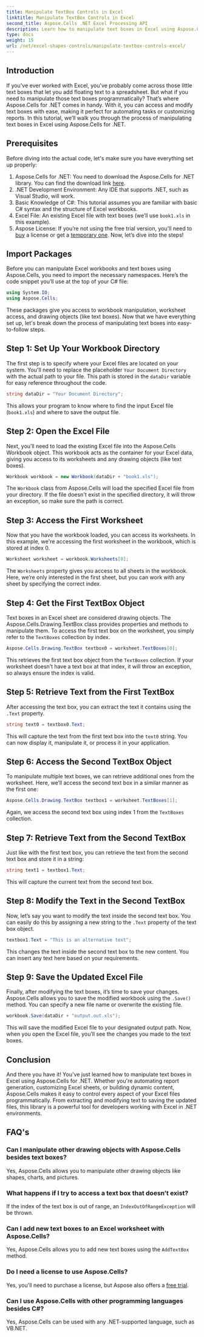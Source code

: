 ```yaml
---
title: Manipulate TextBox Controls in Excel
linktitle: Manipulate TextBox Controls in Excel
second_title: Aspose.Cells .NET Excel Processing API
description: Learn how to manipulate text boxes in Excel using Aspose.Cells for .NET with this easy-to-follow, step-by-step tutorial.
type: docs
weight: 15
url: /net/excel-shapes-controls/manipulate-textbox-controls-excel/
---
```

## Introduction
If you've ever worked with Excel, you've probably come across those little text boxes that let you add floating text to a spreadsheet. But what if you need to manipulate those text boxes programmatically? That’s where Aspose.Cells for .NET comes in handy. With it, you can access and modify text boxes with ease, making it perfect for automating tasks or customizing reports. In this tutorial, we’ll walk you through the process of manipulating text boxes in Excel using Aspose.Cells for .NET.
## Prerequisites
Before diving into the actual code, let's make sure you have everything set up properly:
1. Aspose.Cells for .NET: You need to download the Aspose.Cells for .NET library. You can find the download link [here](https://releases.aspose.com/cells/net/).
2. .NET Development Environment: Any IDE that supports .NET, such as Visual Studio, will work.
3. Basic Knowledge of C#: This tutorial assumes you are familiar with basic C# syntax and the structure of Excel workbooks.
4. Excel File: An existing Excel file with text boxes (we’ll use `book1.xls` in this example).
5. Aspose License: If you’re not using the free trial version, you'll need to [buy](https://purchase.aspose.com/buy) a license or get a [temporary one](https://purchase.aspose.com/temporary-license/).
Now, let’s dive into the steps!
## Import Packages
Before you can manipulate Excel workbooks and text boxes using Aspose.Cells, you need to import the necessary namespaces. Here’s the code snippet you’ll use at the top of your C# file:
```csharp
using System.IO;
using Aspose.Cells;
```
These packages give you access to workbook manipulation, worksheet access, and drawing objects (like text boxes).
Now that we have everything set up, let's break down the process of manipulating text boxes into easy-to-follow steps.
## Step 1: Set Up Your Workbook Directory
The first step is to specify where your Excel files are located on your system. You'll need to replace the placeholder `Your Document Directory` with the actual path to your file. This path is stored in the `dataDir` variable for easy reference throughout the code.
```csharp
string dataDir = "Your Document Directory";
```
This allows your program to know where to find the input Excel file (`book1.xls`) and where to save the output file.
## Step 2: Open the Excel File
Next, you’ll need to load the existing Excel file into the Aspose.Cells Workbook object. This workbook acts as the container for your Excel data, giving you access to its worksheets and any drawing objects (like text boxes).
```csharp
Workbook workbook = new Workbook(dataDir + "book1.xls");
```
The `Workbook` class from Aspose.Cells will load the specified Excel file from your directory. If the file doesn't exist in the specified directory, it will throw an exception, so make sure the path is correct.
## Step 3: Access the First Worksheet
Now that you have the workbook loaded, you can access its worksheets. In this example, we're accessing the first worksheet in the workbook, which is stored at index 0.
```csharp
Worksheet worksheet = workbook.Worksheets[0];
```
The `Worksheets` property gives you access to all sheets in the workbook. Here, we’re only interested in the first sheet, but you can work with any sheet by specifying the correct index.
## Step 4: Get the First TextBox Object
Text boxes in an Excel sheet are considered drawing objects. The Aspose.Cells.Drawing.TextBox class provides properties and methods to manipulate them. To access the first text box on the worksheet, you simply refer to the `TextBoxes` collection by index.
```csharp
Aspose.Cells.Drawing.TextBox textbox0 = worksheet.TextBoxes[0];
```
This retrieves the first text box object from the `TextBoxes` collection. If your worksheet doesn’t have a text box at that index, it will throw an exception, so always ensure the index is valid.
## Step 5: Retrieve Text from the First TextBox
After accessing the text box, you can extract the text it contains using the `.Text` property.
```csharp
string text0 = textbox0.Text;
```
This will capture the text from the first text box into the `text0` string. You can now display it, manipulate it, or process it in your application.
## Step 6: Access the Second TextBox Object
To manipulate multiple text boxes, we can retrieve additional ones from the worksheet. Here, we’ll access the second text box in a similar manner as the first one:
```csharp
Aspose.Cells.Drawing.TextBox textbox1 = worksheet.TextBoxes[1];
```
Again, we access the second text box using index 1 from the `TextBoxes` collection.
## Step 7: Retrieve Text from the Second TextBox
Just like with the first text box, you can retrieve the text from the second text box and store it in a string:
```csharp
string text1 = textbox1.Text;
```
This will capture the current text from the second text box.
## Step 8: Modify the Text in the Second TextBox
Now, let’s say you want to modify the text inside the second text box. You can easily do this by assigning a new string to the `.Text` property of the text box object.
```csharp
textbox1.Text = "This is an alternative text";
```
This changes the text inside the second text box to the new content. You can insert any text here based on your requirements.
## Step 9: Save the Updated Excel File
Finally, after modifying the text boxes, it’s time to save your changes. Aspose.Cells allows you to save the modified workbook using the `.Save()` method. You can specify a new file name or overwrite the existing file.
```csharp
workbook.Save(dataDir + "output.out.xls");
```
This will save the modified Excel file to your designated output path. Now, when you open the Excel file, you’ll see the changes you made to the text boxes.
## Conclusion
And there you have it! You've just learned how to manipulate text boxes in Excel using Aspose.Cells for .NET. Whether you're automating report generation, customizing Excel sheets, or building dynamic content, Aspose.Cells makes it easy to control every aspect of your Excel files programmatically. From extracting and modifying text to saving the updated files, this library is a powerful tool for developers working with Excel in .NET environments.
## FAQ's
### Can I manipulate other drawing objects with Aspose.Cells besides text boxes?
Yes, Aspose.Cells allows you to manipulate other drawing objects like shapes, charts, and pictures.
### What happens if I try to access a text box that doesn’t exist?
If the index of the text box is out of range, an `IndexOutOfRangeException` will be thrown.
### Can I add new text boxes to an Excel worksheet with Aspose.Cells?
Yes, Aspose.Cells allows you to add new text boxes using the `AddTextBox` method.
### Do I need a license to use Aspose.Cells?
Yes, you'll need to purchase a license, but Aspose also offers a [free trial](https://releases.aspose.com/).
### Can I use Aspose.Cells with other programming languages besides C#?
Yes, Aspose.Cells can be used with any .NET-supported language, such as VB.NET.